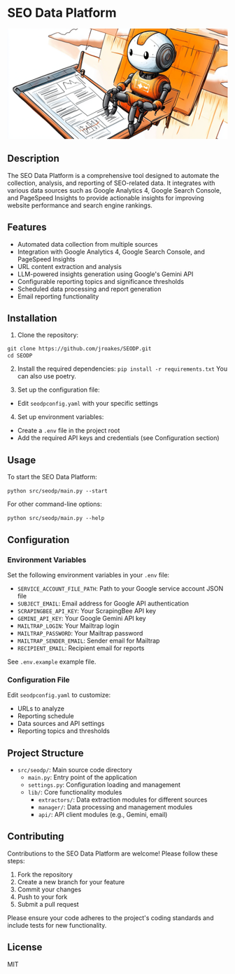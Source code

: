 # SEO Data Platform

![SEO Data Platform Cover](cover.png)

## Description

The SEO Data Platform is a comprehensive tool designed to automate the collection, analysis, and reporting of SEO-related data. It integrates with various data sources such as Google Analytics 4, Google Search Console, and PageSpeed Insights to provide actionable insights for improving website performance and search engine rankings.

## Features

- Automated data collection from multiple sources
- Integration with Google Analytics 4, Google Search Console, and PageSpeed Insights
- URL content extraction and analysis
- LLM-powered insights generation using Google's Gemini API
- Configurable reporting topics and significance thresholds
- Scheduled data processing and report generation
- Email reporting functionality

## Installation

1. Clone the repository:
```
git clone https://github.com/jroakes/SEODP.git 
cd SEODP
```

2. Install the required dependencies:
`pip install -r requirements.txt`
You can also use poetry.

3. Set up the configuration file:
- Edit `seodpconfig.yaml` with your specific settings

4. Set up environment variables:
- Create a `.env` file in the project root
- Add the required API keys and credentials (see Configuration section)


## Usage

To start the SEO Data Platform:

`python src/seodp/main.py --start`


For other command-line options:

`python src/seodp/main.py --help`


## Configuration

### Environment Variables

Set the following environment variables in your `.env` file:

- `SERVICE_ACCOUNT_FILE_PATH`: Path to your Google service account JSON file
- `SUBJECT_EMAIL`: Email address for Google API authentication
- `SCRAPINGBEE_API_KEY`: Your ScrapingBee API key
- `GEMINI_API_KEY`: Your Google Gemini API key
- `MAILTRAP_LOGIN`: Your Mailtrap login
- `MAILTRAP_PASSWORD`: Your Mailtrap password
- `MAILTRAP_SENDER_EMAIL`: Sender email for Mailtrap
- `RECIPIENT_EMAIL`: Recipient email for reports

See `.env.example` example file.

### Configuration File

Edit `seodpconfig.yaml` to customize:

- URLs to analyze
- Reporting schedule
- Data sources and API settings
- Reporting topics and thresholds

## Project Structure

- `src/seodp/`: Main source code directory
  - `main.py`: Entry point of the application
  - `settings.py`: Configuration loading and management
  - `lib/`: Core functionality modules
    - `extractors/`: Data extraction modules for different sources
    - `manager/`: Data processing and management modules
    - `api/`: API client modules (e.g., Gemini, email)

## Contributing

Contributions to the SEO Data Platform are welcome! Please follow these steps:

1. Fork the repository
2. Create a new branch for your feature
3. Commit your changes
4. Push to your fork
5. Submit a pull request

Please ensure your code adheres to the project's coding standards and include tests for new functionality.

## License
MIT
